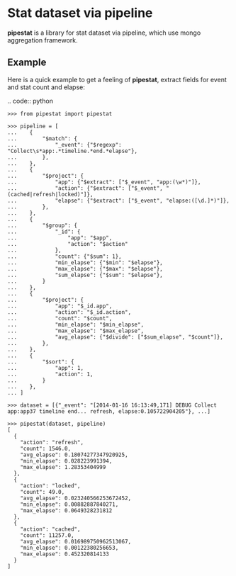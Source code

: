 Stat dataset via pipeline
=============================================================

**pipestat** is a library for stat dataset via pipeline,
which use mongo aggregation framework.

Example
-------------------------------------------------------------

Here is a quick example to get a feeling of **pipestat**,
extract fields for event and stat count and elapse:

.. code:: python

    >>> from pipestat import pipestat

    >>> pipeline = [
    ...    {
    ...        "$match": {
    ...            "_event": {"$regexp": "Collect\s*app:.*timeline.*end.*elapse"},
    ...        },
    ...    },
    ...    {
    ...        "$project": {
    ...            "app": {"$extract": ["$_event", "app:(\w*)"]},
    ...            "action": {"$extract": ["$_event", "(cached|refresh|locked)"]},
    ...            "elapse": {"$extract": ["$_event", "elapse:([\d.]*)"]},
    ...        },
    ...    },
    ...    {
    ...        "$group": {
    ...            "_id": {
    ...                "app": "$app",
    ...                "action": "$action"
    ...            },
    ...            "count": {"$sum": 1},
    ...            "min_elapse": {"$min": "$elapse"},
    ...            "max_elapse": {"$max": "$elapse"},
    ...            "sum_elapse": {"$sum": "$elapse"},
    ...        }
    ...    },
    ...    {
    ...        "$project": {
    ...            "app": "$_id.app",
    ...            "action": "$_id.action",
    ...            "count": "$count",
    ...            "min_elapse": "$min_elapse",
    ...            "max_elapse": "$max_elapse",
    ...            "avg_elapse": {"$divide": ["$sum_elapse", "$count"]},
    ...        },
    ...    },
    ...    {
    ...        "$sort": {
    ...            "app": 1,
    ...            "action": 1,
    ...        }
    ...    },
    ... ]

    >>> dataset = [{"_event": "[2014-01-16 16:13:49,171] DEBUG Collect app:app37 timeline end... refresh, elapse:0.105722904205"}, ...]

    >>> pipestat(dataset, pipeline)
    [
      {
        "action": "refresh",
        "count": 1546.0,
        "avg_elapse": 0.18074277347920925,
        "min_elapse": 0.028223991394,
        "max_elapse": 1.28353404999
      },
      {
        "action": "locked",
        "count": 49.0,
        "avg_elapse": 0.023240566253672452,
        "min_elapse": 0.00882887840271,
        "max_elapse": 0.0649328231812
      },
      {
        "action": "cached",
        "count": 11257.0,
        "avg_elapse": 0.016989750962513067,
        "min_elapse": 0.00122380256653,
        "max_elapse": 0.452320814133
      }
    ]
